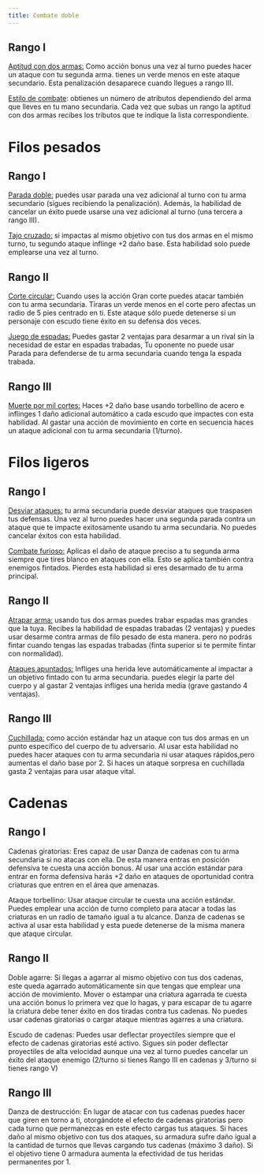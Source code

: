```yaml
---
title: Combate doble
---
```


## Rango I

<u>Aptitud con dos armas:</u> Como acción bonus una vez al turno puedes hacer un ataque con tu segunda arma. tienes un verde menos en este ataque secundario. Esta penalización desaparece cuando llegues a rango III.

<u>Estilo de combate</u>: obtienes un número de atributos dependiendo del arma que lleves en tu mano secundaria. Cada vez que subas un rango la aptitud con dos armas recibes los tributos que te indique la lista correspondiente.

# Filos pesados

## Rango I

<u>Parada doble:</u> puedes usar parada una vez adicional al turno con tu arma secundario (sigues recibiendo la penalización). Además, la habilidad de cancelar un éxito puede usarse una vez adicional al turno (una tercera a rango III).

<u>Tajo cruzado:</u> si impactas al mismo objetivo con tus dos armas en el mismo turno, tu segundo ataque inflinge +2 daño base. Esta habilidad solo puede emplearse una vez al turno.

## Rango II

<u>Corte circular:</u> Cuando uses la acción Gran corte puedes atacar también con tu arma secundaria. Tiraras un verde menos en el corte pero afectas un radio de 5 pies centrado en ti. Este ataque sólo puede detenerse si un personaje con escudo tiene éxito en su defensa dos veces.

<u>Juego de espadas:</u> Puedes gastar 2 ventajas para desarmar a un rival sin la necesidad de estar en espadas trabadas, Tu oponente no puede usar Parada para defenderse de tu arma secundaria cuando tenga la espada trabada.

## Rango III

<u>Muerte por mil cortes:</u> Haces +2 daño base usando torbellino de acero e inflinges 1 daño adicional automático a cada escudo que impactes con esta habilidad. Al gastar una acción de movimiento en corte en secuencia haces un ataque adicional con tu arma secundaria (1/turno).

# Filos ligeros

## Rango I

<u>Desviar ataques:</u> tu arma secundaria puede desviar ataques que traspasen tus defensas. Una vez al turno puedes hacer una segunda parada contra un ataque que te impacte exitosamente usando tu arma secundaria. No puedes cancelar éxitos con esta habilidad.

<u>Combate furioso:</u> Aplicas el daño de ataque preciso a tu segunda arma siempre que tires blanco en ataques con ella. Esto se aplica también contra enemigos fintados. Pierdes esta habilidad si eres desarmado de tu arma principal.

## Rango II

<u>Atrapar arma:</u> usando tus dos armas puedes trabar espadas mas grandes que la tuya. Recibes la habilidad de espadas trabadas (2 ventajas) y puedes usar desarme contra armas de filo pesado de esta manera. pero no podrás fintar cuando tengas las espadas trabadas (finta superior si te permite fintar con normalidad).

<u>Ataques apuntados:</u> Infliges una herida leve automáticamente al impactar a un objetivo fintado con tu arma secundaria. puedes elegir la parte del cuerpo y al gastar 2 ventajas infliges una herida media (grave gastando 4 ventajas).

## Rango III

<u>Cuchillada:</u> como acción estándar haz un ataque con tus dos armas en un punto específico del cuerpo de tu adversario. Al usar esta habilidad no puedes hacer ataques con tu arma secundaria ni usar ataques rápidos,pero aumentas el daño base por 2. Si haces un ataque sorpresa en cuchillada gasta 2 ventajas para usar ataque vital.

# Cadenas

## Rango I

Cadenas giratorias: Eres capaz de usar Danza de cadenas con tu arma secundaria si no atacas con ella. De esta manera entras en posición defensiva te cuesta una acción bonus. Al usar una acción estándar para entrar en forma defensiva harás +2 daño en ataques de oportunidad contra criaturas que entren en el área que amenazas.

Ataque torbellino: Usar ataque circular te cuesta una acción estándar. Puedes emplear una acción de turno completo para atacar a todas las criaturas en un radio de tamaño igual a tu alcance. Danza de cadenas se activa al usar esta habilidad y esta puede detenerse de la misma manera que ataque circular.

## Rango II

Doble agarre: Si llegas a agarrar al mismo objetivo con tus dos cadenas, este queda agarrado automáticamente sin que tengas que emplear una acción de movimiento. Mover o estampar una criatura agarrada te cuesta una acción bonus lo primera vez que lo hagas, y para escapar de tu agarre la criatura debe tener éxito en dos tiradas contra tus cadenas. No puedes usar cadenas giratorias o cargar ataque mientras agarres a una criatura.

Escudo de cadenas: Puedes usar deflectar proyectiles siempre que el efecto de cadenas giratorias esté activo. Sigues sin poder deflectar proyectiles de alta velocidad aunque una vez al turno puedes cancelar un éxito del ataque enemigo (2/turno si tienes Rango III en cadenas y 3/turno si tienes rango V)

## Rango III

Danza de destrucción: En lugar de atacar con tus cadenas puedes hacer que giren en torno a ti, otorgándote el efecto de cadenas giratorias pero cada turno que permanezcas en este efecto cargas tus ataques. Si haces daño al mismo objetivo con tus dos ataques, su armadura sufre daño igual a la cantidad de turnos que llevas cargando tus cadenas (máximo 3 daño). Si el objetivo tiene 0 armadura aumenta la efectividad de tus heridas permanentes por 1.